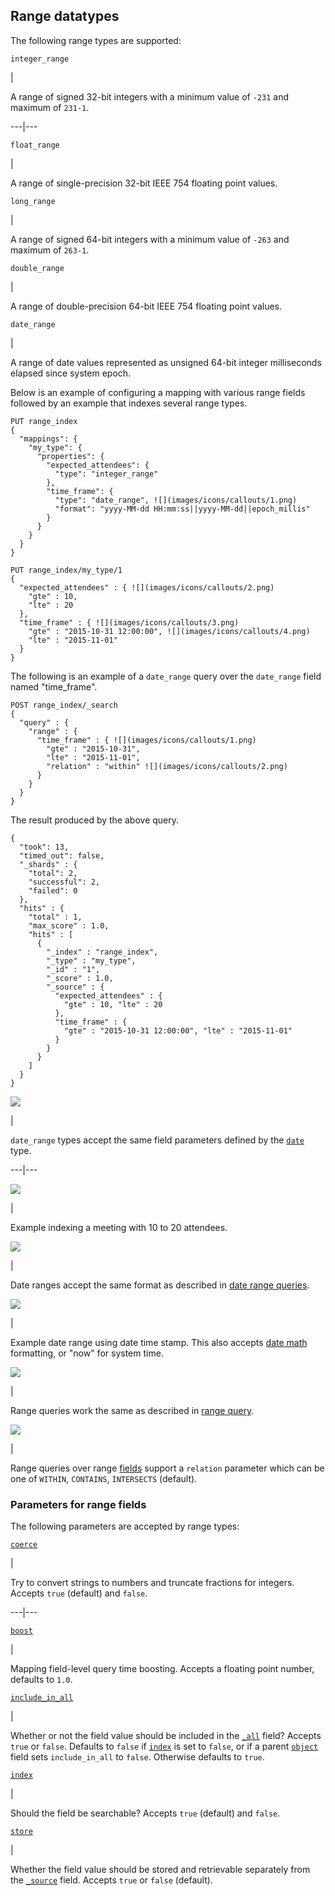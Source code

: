 ## Range datatypes

The following range types are supported:

`integer_range`

| 

A range of signed 32-bit integers with a minimum value of `-231` and maximum of `231-1`.   
  
---|---  
  
`float_range`

| 

A range of single-precision 32-bit IEEE 754 floating point values.   
  
`long_range`

| 

A range of signed 64-bit integers with a minimum value of `-263` and maximum of `263-1`.   
  
`double_range`

| 

A range of double-precision 64-bit IEEE 754 floating point values.   
  
`date_range`

| 

A range of date values represented as unsigned 64-bit integer milliseconds elapsed since system epoch.   
  
Below is an example of configuring a mapping with various range fields followed by an example that indexes several range types.
    
    
    PUT range_index
    {
      "mappings": {
        "my_type": {
          "properties": {
            "expected_attendees": {
              "type": "integer_range"
            },
            "time_frame": {
              "type": "date_range", ![](images/icons/callouts/1.png)
              "format": "yyyy-MM-dd HH:mm:ss||yyyy-MM-dd||epoch_millis"
            }
          }
        }
      }
    }
    
    PUT range_index/my_type/1
    {
      "expected_attendees" : { ![](images/icons/callouts/2.png)
        "gte" : 10,
        "lte" : 20
      },
      "time_frame" : { ![](images/icons/callouts/3.png)
        "gte" : "2015-10-31 12:00:00", ![](images/icons/callouts/4.png)
        "lte" : "2015-11-01"
      }
    }

The following is an example of a `date_range` query over the `date_range` field named "time_frame".
    
    
    POST range_index/_search
    {
      "query" : {
        "range" : {
          "time_frame" : { ![](images/icons/callouts/1.png)
            "gte" : "2015-10-31",
            "lte" : "2015-11-01",
            "relation" : "within" ![](images/icons/callouts/2.png)
          }
        }
      }
    }

The result produced by the above query.
    
    
    {
      "took": 13,
      "timed_out": false,
      "_shards" : {
        "total": 2,
        "successful": 2,
        "failed": 0
      },
      "hits" : {
        "total" : 1,
        "max_score" : 1.0,
        "hits" : [
          {
            "_index" : "range_index",
            "_type" : "my_type",
            "_id" : "1",
            "_score" : 1.0,
            "_source" : {
              "expected_attendees" : {
                "gte" : 10, "lte" : 20
              },
              "time_frame" : {
                "gte" : "2015-10-31 12:00:00", "lte" : "2015-11-01"
              }
            }
          }
        ]
      }
    }

![](images/icons/callouts/1.png)

| 

`date_range` types accept the same field parameters defined by the [`date`](date.html "Date datatype") type.   
  
---|---  
  
![](images/icons/callouts/2.png)

| 

Example indexing a meeting with 10 to 20 attendees.   
  
![](images/icons/callouts/3.png)

| 

Date ranges accept the same format as described in [date range queries](query-dsl-range-query.html#ranges-on-dates "Ranges on date fields").   
  
![](images/icons/callouts/4.png)

| 

Example date range using date time stamp. This also accepts [date math](common-options.html#date-math "Date Mathedit") formatting, or "now" for system time.   
  
![](images/icons/callouts/1.png)

| 

Range queries work the same as described in [range query](query-dsl-range-query.html "Range Query").   
  
![](images/icons/callouts/2.png)

| 

Range queries over range [fields](mapping-types.html "Field datatypes") support a `relation` parameter which can be one of `WITHIN`, `CONTAINS`, `INTERSECTS` (default).   
  
### Parameters for range fields

The following parameters are accepted by range types:

[`coerce`](coerce.html "coerce")

| 

Try to convert strings to numbers and truncate fractions for integers. Accepts `true` (default) and `false`.   
  
---|---  
  
[`boost`](mapping-boost.html "boost")

| 

Mapping field-level query time boosting. Accepts a floating point number, defaults to `1.0`.   
  
[`include_in_all`](include-in-all.html "include_in_all")

| 

Whether or not the field value should be included in the [`_all`](mapping-all-field.html "_all field") field? Accepts `true` or `false`. Defaults to `false` if [`index`](mapping-index.html "index") is set to `false`, or if a parent [`object`](object.html "Object datatype") field sets `include_in_all` to `false`. Otherwise defaults to `true`.   
  
[`index`](mapping-index.html "index")

| 

Should the field be searchable? Accepts `true` (default) and `false`.   
  
[`store`](mapping-store.html "store")

| 

Whether the field value should be stored and retrievable separately from the [`_source`](mapping-source-field.html "_source field") field. Accepts `true` or `false` (default). 
